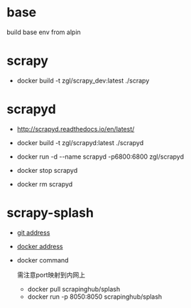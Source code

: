 # base
 build base env from alpin

# scrapy
- docker build -t zgl/scrapy_dev:latest ./scrapy

# scrapyd
- http://scrapyd.readthedocs.io/en/latest/

- docker build -t zgl/scrapyd:latest ./scrapyd
- docker run -d --name scrapyd -p6800:6800 zgl/scrapyd
- docker stop scrapyd
- docker rm scrapyd

# scrapy-splash
- [git address](https://github.com/scrapinghub/splash) 
- [docker address](https://hub.docker.com/r/scrapinghub/splash/)

- docker command
    
    需注意port映射到内网上

    - docker pull scrapinghub/splash
    - docker run -p 8050:8050 scrapinghub/splash

